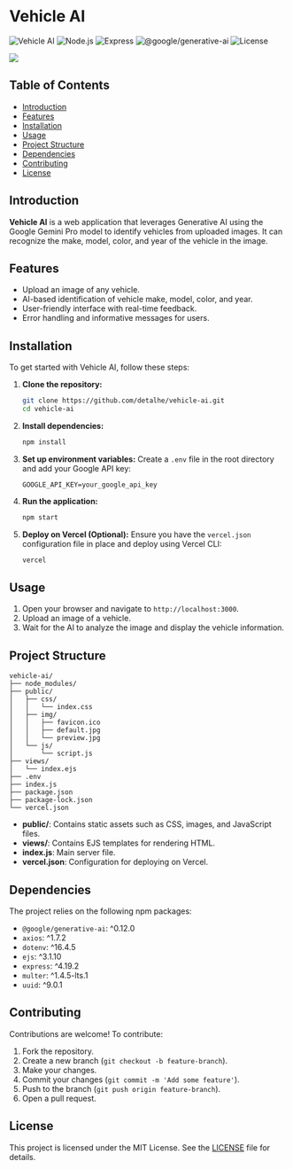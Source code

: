 # Vehicle AI

![Vehicle AI](https://img.shields.io/badge/Vehicle%20AI-v1.0.0-blue)
![Node.js](https://img.shields.io/badge/Node.js-20.14.0-brightgreen)
![Express](https://img.shields.io/badge/Express-4.19.2-orange)
![@google/generative-ai](https://img.shields.io/badge/%40google%2Fgenerative--ai-0.12.0-blue)
![License](https://img.shields.io/badge/license-MIT-green)

![](https://cdn.discordapp.com/attachments/1012419491180847195/1250809296552198155/gif.gif?ex=666c4a6f&is=666af8ef&hm=e973ec12d95d0a1b1083bc5876b335c443c2b4bad13e6606cb68e9f51f54f3df&)

## Table of Contents

- [Introduction](#introduction)
- [Features](#features)
- [Installation](#installation)
- [Usage](#usage)
- [Project Structure](#project-structure)
- [Dependencies](#dependencies)
- [Contributing](#contributing)
- [License](#license)

## Introduction

**Vehicle AI** is a web application that leverages Generative AI using the Google Gemini Pro model to identify vehicles from uploaded images. It can recognize the make, model, color, and year of the vehicle in the image.

## Features

- Upload an image of any vehicle.
- AI-based identification of vehicle make, model, color, and year.
- User-friendly interface with real-time feedback.
- Error handling and informative messages for users.

## Installation

To get started with Vehicle AI, follow these steps:

1. **Clone the repository:**
    ```bash
    git clone https://github.com/detalhe/vehicle-ai.git
    cd vehicle-ai
    ```

2. **Install dependencies:**
    ```bash
    npm install
    ```

3. **Set up environment variables:**
    Create a `.env` file in the root directory and add your Google API key:
    ```env
    GOOGLE_API_KEY=your_google_api_key
    ```

4. **Run the application:**
    ```bash
    npm start
    ```

5. **Deploy on Vercel (Optional):**
    Ensure you have the `vercel.json` configuration file in place and deploy using Vercel CLI:
    ```bash
    vercel
    ```

## Usage

1. Open your browser and navigate to `http://localhost:3000`.
2. Upload an image of a vehicle.
3. Wait for the AI to analyze the image and display the vehicle information.

## Project Structure

```plaintext
vehicle-ai/
├── node_modules/
├── public/
│   ├── css/
│   │   └── index.css
│   ├── img/
│   │   ├── favicon.ico
│   │   ├── default.jpg
│   │   └── preview.jpg
│   └── js/
│       └── script.js
├── views/
│   └── index.ejs
├── .env
├── index.js
├── package.json
├── package-lock.json
└── vercel.json
```

- **public/**: Contains static assets such as CSS, images, and JavaScript files.
- **views/**: Contains EJS templates for rendering HTML.
- **index.js**: Main server file.
- **vercel.json**: Configuration for deploying on Vercel.

## Dependencies

The project relies on the following npm packages:

- `@google/generative-ai`: ^0.12.0
- `axios`: ^1.7.2
- `dotenv`: ^16.4.5
- `ejs`: ^3.1.10
- `express`: ^4.19.2
- `multer`: ^1.4.5-lts.1
- `uuid`: ^9.0.1

## Contributing

Contributions are welcome! To contribute:

1. Fork the repository.
2. Create a new branch (`git checkout -b feature-branch`).
3. Make your changes.
4. Commit your changes (`git commit -m 'Add some feature'`).
5. Push to the branch (`git push origin feature-branch`).
6. Open a pull request.

## License

This project is licensed under the MIT License. See the [LICENSE](LICENSE) file for details.
